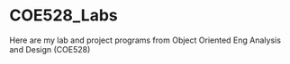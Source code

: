 # COE528_Labs
Here are my lab and project programs from Object Oriented Eng Analysis and Design (COE528)
